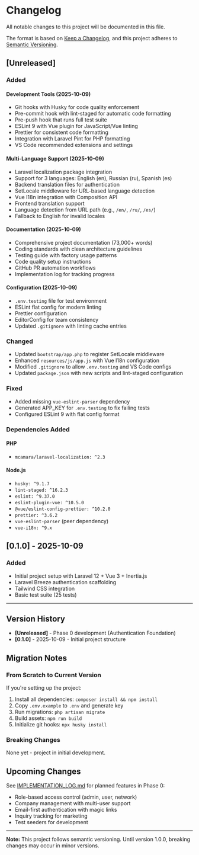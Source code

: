 # Changelog

All notable changes to this project will be documented in this file.

The format is based on [Keep a Changelog](https://keepachangelog.com/en/1.0.0/),
and this project adheres to [Semantic Versioning](https://semver.org/spec/v2.0.0.html).

## [Unreleased]

### Added

#### Development Tools (2025-10-09)

- Git hooks with Husky for code quality enforcement
- Pre-commit hook with lint-staged for automatic code formatting
- Pre-push hook that runs full test suite
- ESLint 9 with Vue plugin for JavaScript/Vue linting
- Prettier for consistent code formatting
- Integration with Laravel Pint for PHP formatting
- VS Code recommended extensions and settings

#### Multi-Language Support (2025-10-09)

- Laravel localization package integration
- Support for 3 languages: English (en), Russian (ru), Spanish (es)
- Backend translation files for authentication
- SetLocale middleware for URL-based language detection
- Vue I18n integration with Composition API
- Frontend translation support
- Language detection from URL path (e.g., `/en/`, `/ru/`, `/es/`)
- Fallback to English for invalid locales

#### Documentation (2025-10-09)

- Comprehensive project documentation (73,000+ words)
- Coding standards with clean architecture guidelines
- Testing guide with factory usage patterns
- Code quality setup instructions
- GitHub PR automation workflows
- Implementation log for tracking progress

#### Configuration (2025-10-09)

- `.env.testing` file for test environment
- ESLint flat config for modern linting
- Prettier configuration
- EditorConfig for team consistency
- Updated `.gitignore` with linting cache entries

### Changed

- Updated `bootstrap/app.php` to register SetLocale middleware
- Enhanced `resources/js/app.js` with Vue I18n configuration
- Modified `.gitignore` to allow `.env.testing` and VS Code configs
- Updated `package.json` with new scripts and lint-staged configuration

### Fixed

- Added missing `vue-eslint-parser` dependency
- Generated APP_KEY for `.env.testing` to fix failing tests
- Configured ESLint 9 with flat config format

### Dependencies Added

#### PHP

- `mcamara/laravel-localization: ^2.3`

#### Node.js

- `husky: ^9.1.7`
- `lint-staged: ^16.2.3`
- `eslint: ^9.37.0`
- `eslint-plugin-vue: ^10.5.0`
- `@vue/eslint-config-prettier: ^10.2.0`
- `prettier: ^3.6.2`
- `vue-eslint-parser` (peer dependency)
- `vue-i18n: ^9.x`

## [0.1.0] - 2025-10-09

### Added

- Initial project setup with Laravel 12 + Vue 3 + Inertia.js
- Laravel Breeze authentication scaffolding
- Tailwind CSS integration
- Basic test suite (25 tests)

---

## Version History

- **[Unreleased]** - Phase 0 development (Authentication Foundation)
- **[0.1.0]** - 2025-10-09 - Initial project structure

## Migration Notes

### From Scratch to Current Version

If you're setting up the project:

1. Install all dependencies: `composer install && npm install`
2. Copy `.env.example` to `.env` and generate key
3. Run migrations: `php artisan migrate`
4. Build assets: `npm run build`
5. Initialize git hooks: `npx husky install`

### Breaking Changes

None yet - project in initial development.

## Upcoming Changes

See [IMPLEMENTATION_LOG.md](docs/IMPLEMENTATION_LOG.md) for planned features in Phase 0:

- Role-based access control (admin, user, network)
- Company management with multi-user support
- Email-first authentication with magic links
- Inquiry tracking for marketing
- Test seeders for development

---

**Note:** This project follows semantic versioning. Until version 1.0.0, breaking changes may occur in minor versions.
